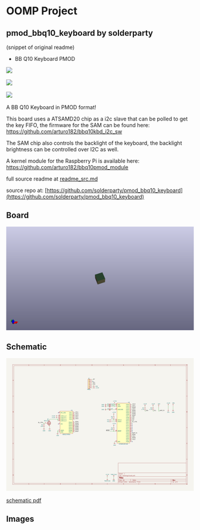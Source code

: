 # OOMP Project  
## pmod_bbq10_keyboard  by solderparty  
  
(snippet of original readme)  
  
- BB Q10 Keyboard PMOD  
  
![](./img/front.png)  
  
![](./img/back.png)  
  
![](./img/sideways.png)  
  
A BB Q10 Keyboard in PMOD format!  
  
This board uses a ATSAMD20 chip as a i2c slave that can be polled to get the key FIFO, the firmware for the SAM can be found here: https://github.com/arturo182/bbq10kbd_i2c_sw  
  
The SAM chip also controls the backlight of the keyboard, the backlight brightness can be controlled over I2C as well.  
  
A kernel module for the Raspberry Pi is available here: https://github.com/arturo182/bbq10pmod_module  
  
  full source readme at [readme_src.md](readme_src.md)  
  
source repo at: [https://github.com/solderparty/pmod_bbq10_keyboard](https://github.com/solderparty/pmod_bbq10_keyboard)  
## Board  
  
[![working_3d.png](working_3d_600.png)](working_3d.png)  
## Schematic  
  
[![working_schematic.png](working_schematic_600.png)](working_schematic.png)  
  
[schematic pdf](working_schematic.pdf)  
## Images  
